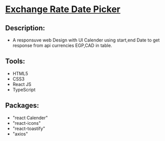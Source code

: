 # [Exchange Rate Date Picker](https://data-currency-picker-rf8z6mrh7-omniarafat232111121.vercel.app/)

## Description:

- A responsuve web Design with UI Calender using start,end Date to get response from api currencies EGP,CAD in table.

## Tools:

- HTML5
- CSS3
- React JS
- TypeScript

## Packages:

- "react Calender"
- "react-icons"
- "react-toastify"
- "axios"
